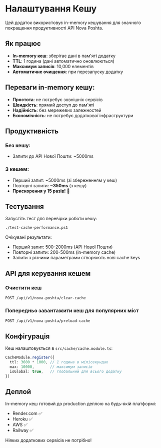 # Налаштування Кешу

Цей додаток використовує in-memory кешування для значного покращення продуктивності API Nova Poshta.

## Як працює

- **In-memory кеш**: зберігає дані в пам'яті додатку
- **TTL**: 1 година (дані автоматично оновлюються)
- **Максимум записів**: 10,000 елементів
- **Автоматичне очищення**: при перезапуску додатку

## Переваги in-memory кешу:

- **Простота**: не потребує зовнішніх сервісів
- **Швидкість**: прямий доступ до пам'яті
- **Надійність**: без мережевих залежностей
- **Економічність**: не потребує додаткової інфраструктури

## Продуктивність

### Без кешу:
- Запити до API Нової Пошти: ~5000ms

### З кешем:
- Перший запит: ~5000ms (зі збереженням у кеш)
- Повторні запити: **~350ms** (з кешу)
- **Прискорення у 15 разів!** 🚀

## Тестування

Запустіть тест для перевірки роботи кешу:

```bash
./test-cache-performance.ps1
```

Очікувані результати:
- Перший запит: 500-2000ms (API Нової Пошти)
- Повторні запити: 200-500ms (in-memory cache)
- Запити з різними параметрами створюють нові cache keys

## API для керування кешем

### Очистити кеш
```
POST /api/v1/nova-poshta/clear-cache
```

### Попередньо завантажити кеш для популярних міст
```
POST /api/v1/nova-poshta/preload-cache
```

## Конфігурація

Кеш налаштовується в `src/cache/cache.module.ts`:

```typescript
CacheModule.register({
  ttl: 3600 * 1000, // 1 година в мілісекундах
  max: 10000,       // максимум записів
  isGlobal: true,   // глобальний для всього додатку
})
```

## Деплой

In-memory кеш готовий до production деплою на будь-якій платформі:
- Render.com ✅
- Heroku ✅ 
- AWS ✅
- Railway ✅

Ніяких додаткових сервісів не потрібно! 